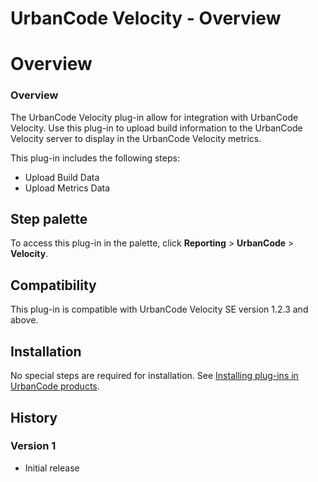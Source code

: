
UrbanCode Velocity - Overview
=============================

# Overview


### Overview


The UrbanCode Velocity plug-in allow for integration with UrbanCode Velocity. Use this plug-in to upload build information to the UrbanCode Velocity server to display in the UrbanCode Velocity metrics.

This plug-in includes the following steps:

* Upload Build Data
* Upload Metrics Data


Step palette
------------

To access this plug-in in the palette, click **Reporting** > **UrbanCode** > **Velocity**.

Compatibility
-------------

This plug-in is compatible with UrbanCode Velocity SE version 1.2.3 and above.

Installation
------------

No special steps are required for installation. See [Installing plug-ins in UrbanCode products](https://community.ibm.com/community/user/wasdevops/blogs/laurel-dickson-bull1/2022/06/13/install-plugins).

History
-------

### Version 1

* Initial release
